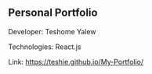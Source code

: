 ## Personal Portfolio

Developer: Teshome Yalew

Technologies: React.js

Link: https://teshie.github.io/My-Portfolio/
